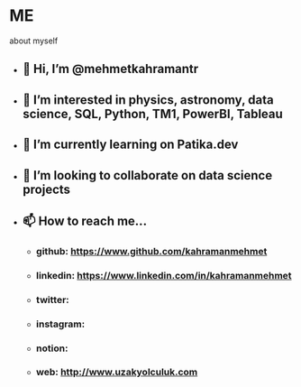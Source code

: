 # ME
about myself

- ## 👋 Hi, I’m @mehmetkahramantr
- ## 👀 I’m interested in physics, astronomy, data science, SQL, Python, TM1, PowerBI, Tableau
- ## 🌱 I’m currently learning on Patika.dev
- ## 💞️ I’m looking to collaborate on data science projects
- ## 📫 How to reach me...
   - ### github: https://www.github.com/kahramanmehmet
   - ### linkedin: https://www.linkedin.com/in/kahramanmehmet
   - ### twitter: 
   - ### instagram:
   - ### notion: 
   - ### web: http://www.uzakyolculuk.com

<!---
mehmetkahraman/ME is a ✨ special ✨ repository because its `README.md` (this file) appears on your GitHub profile.
You can click the Preview link to take a look at your changes.
--->
